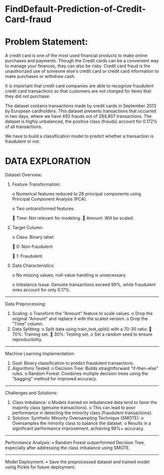# FindDefault-Prediction-of-Credit-Card-fraud

# Problem Statement:
A credit card is one of the most used financial products to make online purchases and payments. Though the Credit cards can be a convenient way to manage your finances, they can also be risky. Credit card fraud is the unauthorized use of someone else's credit card or credit card information to make purchases or withdraw cash.

It is important that credit card companies are able to recognize fraudulent credit card transactions so that customers are not charged for items that they did not purchase. 

The dataset contains transactions made by credit cards in September 2013 by European cardholders. This dataset presents transactions that occurred in two days, where we have 492 frauds out of 284,807 transactions. The dataset is highly unbalanced, the positive class (frauds) account for 0.172% of all transactions.

We have to build a classification model to predict whether a transaction is fraudulent or not.
# DATA EXPLORATION

Dataset Overview:

1.	Feature Transformation:

    o	Numerical features reduced to 28 principal components using Principal Component Analysis (PCA).

  	o	Two untransformed features:

      	Time: Not relevant for modeling.
    		Amount: Will be scaled.

2.	Target Column:

    o	Class: Binary label:

  	  	0: Non-fraudulent

  	  	1: Fraudulent.

3.	Data Characteristics:

    o	No missing values; null-value handling is unnecessary.

    o	Imbalance Issue: Genuine transactions exceed 99%, while fraudulent ones account for only 0.17%.
________________________________________
Data Preprocessing:
1.	Scaling:
o	Transform the "Amount" feature to scale values.
o	Drop the original "Amount" and replace it with the scaled version.
o	Drop the "Time" column.
2.	Data Splitting:
o	Split data using train_test_split() with a 70-30 ratio:
	70%: Training set.
	30%: Testing set.
o	Set a random seed to ensure reproducibility.
________________________________________
Machine Learning Implementation:
1.	Goal: Binary classification to predict fraudulent transactions.
2.	Algorithms Tested:
o	Decision Tree: Builds straightforward "if-then-else" rules.
o	Random Forest: Combines multiple decision trees using the "bagging" method for improved accuracy.
________________________________________
Challenges and Solutions:
1.	Class Imbalance:
o	Models trained on imbalanced data tend to favor the majority class (genuine transactions).
o	This can lead to poor performance in detecting the minority class (fraudulent transactions).
2.	Solution: Synthetic Minority Oversampling Technique (SMOTE):
o	Oversamples the minority class to balance the dataset.
o	Results in a significant performance improvement, achieving 99%+ accuracy.
________________________________________
Performance Analysis:
•	Random Forest outperformed Decision Tree, especially after addressing the class imbalance using SMOTE.
________________________________________
Model Deployment:
•	Save the preprocessed dataset and trained model using Pickle for future deployment.

